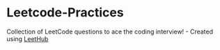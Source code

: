 # Leetcode-Practices
Collection of LeetCode questions to ace the coding interview! - Created using [LeetHub](https://github.com/QasimWani/LeetHub)
